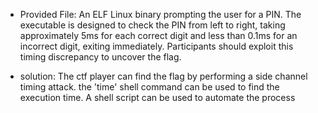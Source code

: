 - Provided File: An ELF Linux binary prompting the user for a PIN. The executable is designed to check the PIN from left to right, taking approximately 5ms for each correct digit and less than 0.1ms for an incorrect digit, exiting immediately. Participants should exploit this timing discrepancy to uncover the flag.

- solution: The ctf player can find the flag by performing a side channel timing attack. the 'time' shell command can be used to find the execution time. A shell script can be used to automate the process
